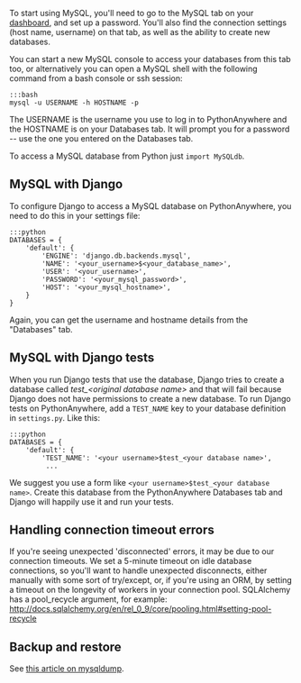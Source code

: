 <!--
.. title: Using MySQL
.. slug: UsingMySQL
.. date: 2015-05-13 14:35:28 UTC+01:00
.. tags:
.. category:
.. link:
.. description:
.. type: text
-->

To start using MySQL, you'll need to go to the MySQL tab on your
[dashboard](https://www.pythonanywhere.com/dashboard/), and set up a password.
You'll also find the connection settings (host name, username) on that tab, as
well as the ability to create new databases.

You can start a new MySQL console to access your databases from this tab too, or
alternatively you can open a MySQL shell with the following command from a
bash console or ssh session:

    :::bash
    mysql -u USERNAME -h HOSTNAME -p


The USERNAME is the username you use to log in to PythonAnywhere and the
HOSTNAME is on your Databases tab.  It will prompt you for a password -- use
the one you entered on the Databases tab.


To access a MySQL database from Python just `import MySQLdb`.


## MySQL with Django


To configure Django to access a MySQL database on PythonAnywhere, you need to do
this in your settings file:

    :::python
    DATABASES = {
        'default': {
            'ENGINE': 'django.db.backends.mysql',
            'NAME': '<your_username>$<your_database_name>',
            'USER': '<your_username>',
            'PASSWORD': '<your_mysql_password>',
            'HOST': '<your_mysql_hostname>',
        }
    }


Again, you can get the username and hostname details from the "Databases" tab.


## MySQL with Django tests


When you run Django tests that use the database, Django tries to create a
database called *test_&lt;original database name&gt;* and that will fail because
Django does not have permissions to create a new database. To run Django tests
on PythonAnywhere, add a `TEST_NAME` key to your database definition in
`settings.py`. Like this:

    :::python
    DATABASES = {
        'default': {
            'TEST_NAME': '<your username>$test_<your database name>',
             ...


We suggest you use a form like `<your username>$test_<your database name>`.
Create this database from the PythonAnywhere Databases tab and Django will
happily use it and run your tests.



## Handling connection timeout errors


If you're seeing unexpected 'disconnected' errors, it may be due to our
connection timeouts. We set a 5-minute timeout on idle database connections, so
you'll want to handle unexpected disconnects, either manually with some sort of
try/except, or, if you're using an ORM, by setting a timeout on the longevity
of workers in your connection pool. SQLAlchemy has a pool_recycle argument,
for example: <http://docs.sqlalchemy.org/en/rel_0_9/core/pooling.html#setting-pool-recycle>


## Backup and restore

See [this article on mysqldump](/pages/MySQLBackupRestore).
